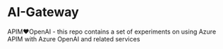 # AI-Gateway
APIM❤️OpenAI - this repo contains a set of experiments on using Azure APIM with Azure OpenAI and related services
